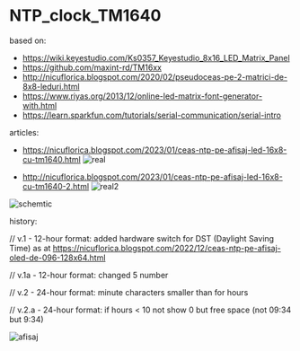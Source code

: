 # NTP_clock_TM1640
based on:
- https://wiki.keyestudio.com/Ks0357_Keyestudio_8x16_LED_Matrix_Panel
- https://github.com/maxint-rd/TM16xx
- http://nicuflorica.blogspot.com/2020/02/pseudoceas-pe-2-matrici-de-8x8-leduri.html
- https://www.riyas.org/2013/12/online-led-matrix-font-generator-with.html
- https://learn.sparkfun.com/tutorials/serial-communication/serial-intro

articles:

- https://nicuflorica.blogspot.com/2023/01/ceas-ntp-pe-afisaj-led-16x8-cu-tm1640.html
![real](https://blogger.googleusercontent.com/img/b/R29vZ2xl/AVvXsEgclwSbFn4X2emB1_GxjbP_j2-Eyw0yr3CsjLcpJWfEnYOptpxgf5LL2uywg-UIZ33le9I-aFniOYiInVrVKndiJ7Lb5bjyR-09E4mFQUnRoZyLuPP5y_Bck3NGQtaTqVVe2oBenx31buQIkLCi2y_DCvLXy0B4WFk4UyAUXGr7Rq_mgo7An_ebiDebEA/w200-h150/NTP_clock_TM1640_ora_2.jpg)

- http://nicuflorica.blogspot.com/2023/01/ceas-ntp-pe-afisaj-led-16x8-cu-tm1640-2.html
![real2](https://blogger.googleusercontent.com/img/b/R29vZ2xl/AVvXsEibzZ1A1SEp2dxQV6kIjhqSxvkAQA3AB5ahtiAWR-M13FMoO_MNDiIFsOeE-i8N1wO67ihVEXvlpYqfSHXWceRX7VPql4HIqgVKAeQL1dscvOFObZ-BAL93GI1hozgaYFPPCvseEi8TvKwimss7aLptGP8w2xHYAzk9CPzIePnRw5xcs8HqaPjeVrMozw/w200-h150/NTP_clock2_TM1640_ora_5.jpg)

![schemtic](https://blogger.googleusercontent.com/img/b/R29vZ2xl/AVvXsEhN-gvWEqN1lp_iDNjUhm6MnRrZe4l89Oav4i7Cu5ZJqq5rB1qC1Z1zPcy89loWwRwEudhG3ScdiHWZwMCu64cpdDl4p8oTlJ2w_j1UsMlggDsTvEyFRVIewuhz1Ydk4u48ImQixa1dpOyFsRr3gCMkrnHXqEucWEcXsFDEfFaDaQlSxQJPZcY8Q4puRg/s800/NTP_clock_DST_TM1640_schematic.png)

history:

// v.1 - 12-hour format: added hardware switch for DST (Daylight Saving Time) as at https://nicuflorica.blogspot.com/2022/12/ceas-ntp-pe-afisaj-oled-de-096-128x64.html

// v.1a - 12-hour format: changed 5 number

// v.2 - 24-hour format: minute characters smaller than for hours

// v.2.a - 24-hour format: if hours < 10 not show 0 but free space (not 09:34 but  9:34)

![afisaj](https://wiki.keyestudio.com/images/5/59/KS0357-1.png)
